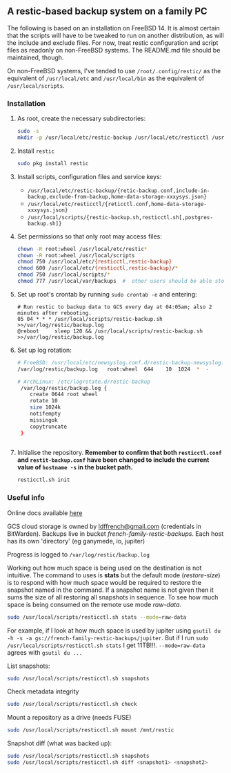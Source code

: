 ## A restic-based backup system on a family PC

The following is based on an installation on FreeBSD 14.  It is almost certain that the scripts will have to be tweaked to run on another distribution, as will the include and exclude files.  For now, treat restic configuration and script files as readonly on non-FreeBSD systems.  The README.md file should be maintained, though.

 On non-FreeBSD systems, I've tended to use `/root/.config/restic/` as the equivalent of `/usr/local/etc` and `/usr/local/bin` as the equivalent of `/usr/local/scripts`. 

### Installation 
1. As root, create the necessary subdirectories:
   ```bash
   sudo -s
   mkdir -p /usr/local/etc/restic-backup /usr/local/etc/resticctl /usr/local/scripts /usr/local/var/backups /var/log/restic
   ```
2. Install `restic`
   ```bash
   sudo pkg install restic
   ```
3. Install scripts, configuration files and service keys:
   - `/usr/local/etc/restic-backup/{retic-backup.conf,include-in-backup,exclude-from-backup,home-data-storage-xxxysys.json}`
   - `/usr/local/etc/resticctl/{reticctl.conf,home-data-storage-xxxysys.json}`
   - `/usr/local/scripts/{restic-backup.sh,resticctl.sh[,postgres-backup.sh]}`
4. Set permissions so that only root may access files:
   ```bash
   chown -R root:wheel /usr/local/etc/restic*
   chown -R root:wheel /usr/local/scripts
   chmod 750 /usr/local/etc/{resticctl,restic-backup}
   chmod 600 /usr/local/etc/{resticctl,restic-backup}/*
   chmod 750 /usr/local/scripts/*
   chmod 777 /usr/local/var/backups  #  other users should be able store files in this catch-all backups directory (eg postgres)
   ```
5. Set up root's crontab by running `sudo crontab -e` and entering:
   ```
   # Run restic to backup data to GCS every day at 04:05am; also 2 minutes after rebooting.
   05 04 * * * /usr/local/scripts/restic-backup.sh >>/var/log/restic/backup.log
   @reboot     sleep 120 && /usr/local/scripts/restic-backup.sh >>/var/log/restic/backup.log
   ```
6. Set up log rotation:
   ```bash
   # FreeBSD: /usr/local/etc/newsyslog.conf.d/restic-backup-newsyslog.conf
   /var/log/restic/backup.log   root:wheel  644    10  1024  *  -
   
   # ArchLinux: /etc/logrotate.d/restic-backup
    /var/log/restic/backup.log {
       create 0644 root wheel
       rotate 10
       size 1024k
       notifempty
       missingok
       copytruncate
    }
    
7. Initialise the repository.  **Remember to confirm that both `resticctl.conf` and `restit-backup.conf` have been changed to include the current value of `hostname -s` in the bucket path.**

   ```bash
   resticctl.sh init
   ```

### Useful  info

Online docs available [here](https://restic.readthedocs.io/en/stable/010_introduction.html)

GCS cloud storage is owned by ldffrench@gmail.com (credentials in BitWarden).  Backups live in bucket *french-family-restic-backups*.  Each host has its own 'directory' (eg ganymede, io, jupiter)

Progress is logged to `/var/log/restic/backup.log`

Working out how much space is being used on the destination is not intuitive.  The command to uses is **stats** but the default mode (*restore-size*) is to respond with how much space would be required to restore the snapshot named in the command.  If a snapshot name is not given then it sums the size of all restoring all snapshots in sequence.  To see how much space is being consumed on the remote use mode *raw-data*.
```bash
sudo /usr/local/scripts/resticctl.sh stats --mode=raw-data
```
For example, if I look at how much space is used by jupiter using `gsutil du -h -s -a gs://french-family-restic-backups/jupiter`.  But if I run `sudo /usr/local/scripts/resticctl.sh stats` I get 11TB!!!.  `--mode=raw-data` agrees with `gsutil du ...` 

List snapshots:
```bash
sudo /usr/local/scripts/resticctl.sh snapshots
``` 

Check metadata integrity
```bash
sudo /usr/local/scripts/resticctl.sh check 
```
Mount a repository as a drive (needs FUSE)
```bash
sudo /usr/local/scripts/resticctl.sh mount /mnt/restic
```
Snapshot diff (what was backed up):
```bash
sudo /usr/local/scripts/resticctl.sh snapshots
sudo /usr/local/scripts/resticctl.sh diff <snapshot1> <snapshot2> 
``` 
